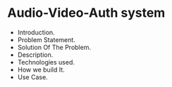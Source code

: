# Audio-Video-Auth system
  - Introduction.
  - Problem Statement.
  - Solution Of The Problem.
  - Description.
  - Technologies used.
  - How we build It.
  - Use Case.


